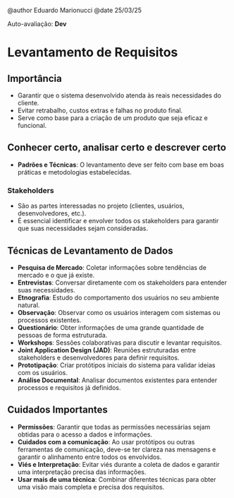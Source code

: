 @author Eduardo Marionucci
@date 25/03/25

Auto-avaliação: **Dev**

# Levantamento de Requisitos

## Importância
- Garantir que o sistema desenvolvido atenda às reais necessidades do cliente.
- Evitar retrabalho, custos extras e falhas no produto final.
- Serve como base para a criação de um produto que seja eficaz e funcional.

## Conhecer certo, analisar certo e descrever certo
- **Padrões e Técnicas**: O levantamento deve ser feito com base em boas práticas e metodologias estabelecidas.
  
### Stakeholders
- São as partes interessadas no projeto (clientes, usuários, desenvolvedores, etc.).
- É essencial identificar e envolver todos os stakeholders para garantir que suas necessidades sejam consideradas.

## Técnicas de Levantamento de Dados
- **Pesquisa de Mercado**: Coletar informações sobre tendências de mercado e o que já existe.
- **Entrevistas**: Conversar diretamente com os stakeholders para entender suas necessidades.
- **Etnografia**: Estudo do comportamento dos usuários no seu ambiente natural.
- **Observação**: Observar como os usuários interagem com sistemas ou processos existentes.
- **Questionário**: Obter informações de uma grande quantidade de pessoas de forma estruturada.
- **Workshops**: Sessões colaborativas para discutir e levantar requisitos.
- **Joint Application Design (JAD)**: Reuniões estruturadas entre stakeholders e desenvolvedores para definir requisitos.
- **Prototipação**: Criar protótipos iniciais do sistema para validar ideias com os usuários.
- **Análise Documental**: Analisar documentos existentes para entender processos e requisitos já definidos.

## Cuidados Importantes
- **Permissões**: Garantir que todas as permissões necessárias sejam obtidas para o acesso a dados e informações.
- **Cuidados com a comunicação**: Ao usar protótipos ou outras ferramentas de comunicação, deve-se ter clareza nas mensagens e garantir o alinhamento entre todos os envolvidos.
- **Viés e Interpretação**: Evitar viés durante a coleta de dados e garantir uma interpretação precisa das informações.
- **Usar mais de uma técnica**: Combinar diferentes técnicas para obter uma visão mais completa e precisa dos requisitos.

